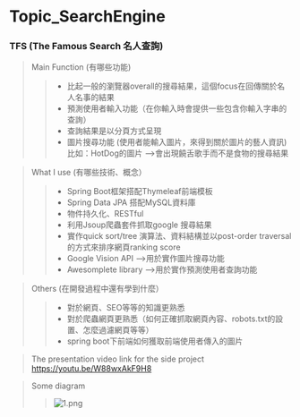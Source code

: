 # Topic_SearchEngine
### TFS (The Famous Search 名人查詢)
> Main Function (有哪些功能)
>> * 比起一般的瀏覽器overall的搜尋結果，這個focus在回傳關於名人名事的結果
>> * 預測使用者輸入功能（在你輸入時會提供一些包含你輸入字串的查詢）
>> * 查詢結果是以分頁方式呈現
>> * 圖片搜尋功能 (使用者能輸入圖片，來得到關於圖片的藝人資訊) <br>
>> 比如：HotDog的圖片 -->會出現饒舌歌手而不是食物的搜尋結果

> What I use (有哪些技術、概念）
>> * Spring Boot框架搭配Thymeleaf前端模板
>> * Spring Data JPA 搭配MySQL資料庫
>> * 物件持久化、RESTful
>> * 利用Jsoup爬蟲套件抓取google 搜尋結果
>> * 實作quick sort/tree 演算法、資料結構並以post-order traversal的方式來排序網頁ranking score
>> * Google Vision API -->用於實作圖片搜尋功能
>> * Awesomplete library -->用於實作預測使用者查詢功能

> Others (在開發過程中還有學到什麼）
>> * 對於網頁、SEO等等的知識更熟悉
>> * 對於爬蟲網頁更熟悉（如何正確抓取網頁內容、robots.txt的設置、怎麼過濾網頁等等）
>> * spring boot下前端如何獲取前端使用者傳入的圖片

> The presentation video link for the side project<br>
> <https://youtu.be/W88wxAkF9H8>

> Some diagram 
>> ![1.png](https://github.com/Lu-weiting/ImageRepository/master/1.png)
>>
